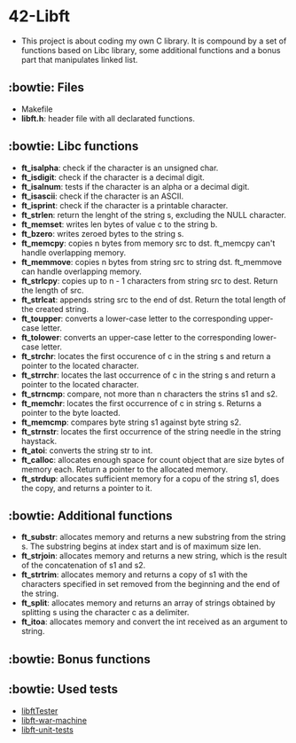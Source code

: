 # 42-Libft
- This project is about coding my own C library. It is compound by a set of functions based on Libc library, some additional functions and a bonus part that manipulates linked list.

## :bowtie: Files
- Makefile
- **libft.h**: header file with all declarated functions.

## :bowtie: Libc functions
- **ft_isalpha**: check if the character is an unsigned char.
- **ft_isdigit**: check if the character is a decimal digit.
- **ft_isalnum**: tests if the character is an alpha or a decimal digit.
- **ft_isascii**: check if the character is an ASCII.
- **ft_isprint**: check if the character is a printable character.
- **ft_strlen**: return the lenght of the string s, excluding the NULL character.
- **ft_memset**: writes len bytes of value c to the string b.
- **ft_bzero**: writes zeroed bytes to the string s.
- **ft_memcpy**: copies n bytes from memory src to dst. ft_memcpy can't handle overlapping memory.
- **ft_memmove**: copies n bytes from string src to string dst. ft_memmove can handle overlapping memory.
- **ft_strlcpy**: copies up to n - 1 characters from string src to dest. Return the length of src.
- **ft_strlcat**: appends string src to the end of dst. Return the total length of the created string.
- **ft_toupper**: converts a lower-case letter to the corresponding upper-case letter.
- **ft_tolower**: converts an upper-case letter to the corresponding lower-case letter.
- **ft_strchr**: locates the first occurence of c in the string s and return a pointer to the located character.
- **ft_strrchr**: locates the last occurrence of c in the string s and return a pointer to the located character.
- **ft_strncmp**: compare, not more than n characters the strins s1 and s2.
- **ft_memchr**: locates the first occurrence of c in string s. Returns a pointer to the byte loacted.
- **ft_memcmp**: compares byte string s1 against byte string s2.
- **ft_strnstr**: locates the first occurrence of the string needle in the string haystack.
- **ft_atoi**: converts the string str to int.
- **ft_calloc**: allocates enough space for count object that are size bytes of memory each. Return a pointer to the allocated memory.
- **ft_strdup**: allocates sufficient memory for a copu of the string s1, does the copy, and returns a pointer to it.  

## :bowtie: Additional functions
- **ft_substr**: allocates memory and returns a new substring from the string s. The substring begins at index start and is of maximum size len.
- **ft_strjoin**: allocates memory and returns a new string, which is the result of the concatenation of s1 and s2.     
- **ft_strtrim**: allocates memory and returns a copy of s1 with the characters specified in set removed from the beginning and the end of the string.
- **ft_split**: allocates memory and returns an array of strings obtained by splitting s using the character c as a delimiter.    
- **ft_itoa**: allocates memory and convert the int received as an argument to string.

## :bowtie: Bonus functions

## :bowtie: Used tests
- [libftTester](https://github.com/Tripouille/libftTester)
- [libft-war-machine](https://github.com/y3ll0w42/libft-war-machine)
- [libft-unit-tests](https://github.com/alelievr/libft-unit-test)
